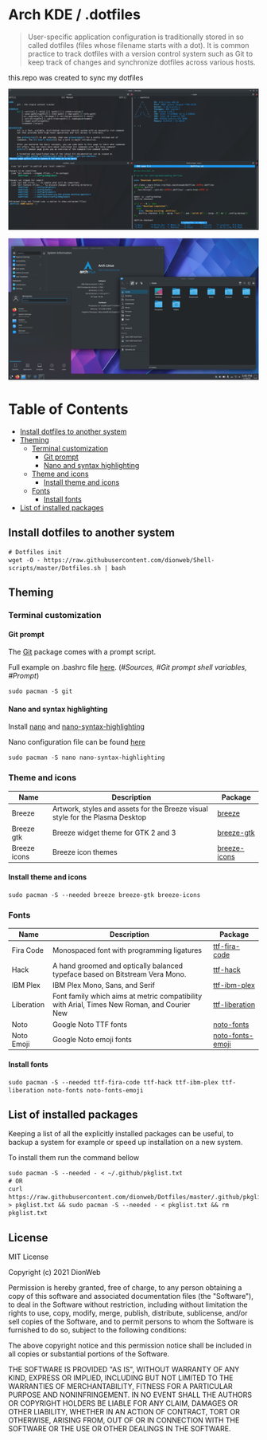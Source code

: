 # Arch KDE / .dotfiles

> User-specific application configuration is traditionally stored in so called dotfiles (files whose filename starts with a dot). It is common practice to track dotfiles with a version control system such as Git to keep track of changes and synchronize dotfiles across various hosts.

this.repo was created to sync my dotfiles

![Screenshot](https://raw.githubusercontent.com/dionweb/Dotfiles/master/.github/Dot1.png)

![Screenshot](https://raw.githubusercontent.com/dionweb/Dotfiles/master/.github/Dot2.png)

# Table of Contents

-  [Install dotfiles to another system](#install-dotfiles-to-another-system)
-  [Theming](#theming)
   -  [Terminal customization](#terminal-customization)
      -  [Git prompt](#git-prompt)
      -  [Nano and syntax highlighting](#nano-and-syntax-highlighting)
   -  [Theme and icons](#theme-and-icons)
      -  [Install theme and icons](#install-theme-and-icons)
   -  [Fonts](#fonts)
      -  [Install fonts](#install-fonts)
-  [List of installed packages](#list-of-installed-packages)

## Install dotfiles to another system

```
# Dotfiles init
wget -O - https://raw.githubusercontent.com/dionweb/Shell-scripts/master/Dotfiles.sh | bash
```

## Theming

### Terminal customization

#### Git prompt

The [Git](https://archlinux.org/packages/extra/x86_64/git/) package comes with a prompt script.

Full example on .bashrc file [here](https://github.com/dionweb/Dotfiles/blob/master/.bashrc). (_#Sources, #Git prompt shell variables, #Prompt_)

```
sudo pacman -S git
```

#### Nano and syntax highlighting

Install [nano](https://archlinux.org/packages/core/x86_64/nano/) and [nano-syntax-highlighting](https://archlinux.org/packages/community/any/nano-syntax-highlighting/)

Nano configuration file can be found [here](https://github.com/dionweb/Dotfiles/blob/master/.config/nano/nanorc)

```
sudo pacman -S nano nano-syntax-highlighting
```

### Theme and icons

| Name         | Description                                                                   | Package                                                                |
| ------------ | ----------------------------------------------------------------------------- | ---------------------------------------------------------------------- |
| Breeze       | Artwork, styles and assets for the Breeze visual style for the Plasma Desktop | [breeze](https://archlinux.org/packages/extra/x86_64/breeze/)          |
| Breeze gtk   | Breeze widget theme for GTK 2 and 3                                           | [breeze-gtk](https://archlinux.org/packages/extra/any/breeze-gtk/)     |
| Breeze icons | Breeze icon themes                                                            | [breeze-icons](https://archlinux.org/packages/extra/any/breeze-icons/) |

#### Install theme and icons

```
sudo pacman -S --needed breeze breeze-gtk breeze-icons
```

### Fonts

| Name       | Description                                                                                 | Package                                                                        |
| ---------- | ------------------------------------------------------------------------------------------- | ------------------------------------------------------------------------------ |
| Fira Code  | Monospaced font with programming ligatures                                                  | [ttf-fira-code](https://archlinux.org/packages/community/any/ttf-fira-code/)   |
| Hack       | A hand groomed and optically balanced typeface based on Bitstream Vera Mono.                | [ttf-hack](https://archlinux.org/packages/extra/any/ttf-hack/)                 |
| IBM Plex   | IBM Plex Mono, Sans, and Serif                                                              | [ttf-ibm-plex](https://archlinux.org/packages/community/any/ttf-ibm-plex/)     |
| Liberation | Font family which aims at metric compatibility with Arial, Times New Roman, and Courier New | [ttf-liberation](https://archlinux.org/packages/community/any/ttf-liberation/) |
| Noto       | Google Noto TTF fonts                                                                       | [noto-fonts](https://archlinux.org/packages/extra/any/noto-fonts/)             |
| Noto Emoji | Google Noto emoji fonts                                                                     | [noto-fonts-emoji](https://archlinux.org/packages/extra/any/noto-fonts-emoji/) |

#### Install fonts

```
sudo pacman -S --needed ttf-fira-code ttf-hack ttf-ibm-plex ttf-liberation noto-fonts noto-fonts-emoji
```

## List of installed packages

Keeping a list of all the explicitly installed packages can be useful, to backup a system for example or speed up installation on a new system.

To install them run the command bellow

```
sudo pacman -S --needed - < ~/.github/pkglist.txt
# OR
curl https://raw.githubusercontent.com/dionweb/Dotfiles/master/.github/pkglist.txt > pkglist.txt && sudo pacman -S --needed - < pkglist.txt && rm pkglist.txt
```

## License

MIT License

Copyright (c) 2021 DionWeb

Permission is hereby granted, free of charge, to any person obtaining a copy
of this software and associated documentation files (the "Software"), to deal
in the Software without restriction, including without limitation the rights
to use, copy, modify, merge, publish, distribute, sublicense, and/or sell
copies of the Software, and to permit persons to whom the Software is
furnished to do so, subject to the following conditions:

The above copyright notice and this permission notice shall be included in all
copies or substantial portions of the Software.

THE SOFTWARE IS PROVIDED "AS IS", WITHOUT WARRANTY OF ANY KIND, EXPRESS OR
IMPLIED, INCLUDING BUT NOT LIMITED TO THE WARRANTIES OF MERCHANTABILITY,
FITNESS FOR A PARTICULAR PURPOSE AND NONINFRINGEMENT. IN NO EVENT SHALL THE
AUTHORS OR COPYRIGHT HOLDERS BE LIABLE FOR ANY CLAIM, DAMAGES OR OTHER
LIABILITY, WHETHER IN AN ACTION OF CONTRACT, TORT OR OTHERWISE, ARISING FROM,
OUT OF OR IN CONNECTION WITH THE SOFTWARE OR THE USE OR OTHER DEALINGS IN THE
SOFTWARE.
